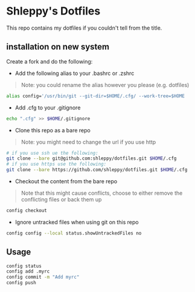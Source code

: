 # Shleppy's Dotfiles
This repo contains my dotfiles if you couldn't tell from the title.

## installation on new system

Create a fork and do the following:

* Add the following alias to your .bashrc or .zshrc
> Note: you could rename the alias however you please (e.g. dotfiles)
```bash
alias config='/usr/bin/git --git-dir=$HOME/.cfg/ --work-tree=$HOME
```

* Add .cfg to your .gitignore 
```bash
echo ".cfg" >> $HOME/.gitignore
```

* Clone this repo as a bare repo
> Note: you might need to change the url if you use http

```bash
# if you use ssh ue the following:
git clone --bare git@github.com:shleppy/dotfiles.git $HOME/.cfg
# if you use https use the following:
git clone --bare https://github.com/shleppy/dotfiles.git $HOME/.cfg
```

* Checkout the content from the bare repo
> Note that this might cause conflicts, choose to either remove the conflicting files or back them up
```bash
config checkout
```

* Ignore untracked files when using git on this repo
```bash
config config --local status.showUntrackedFiles no
```

## Usage 
```bash
config status
config add .myrc
config commit -m "Add myrc"
config push
```


